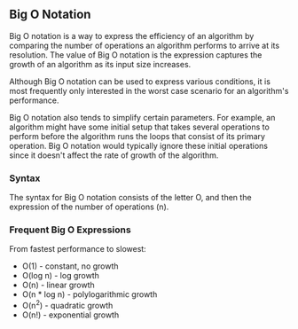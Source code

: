 ## Big O Notation

Big O notation is a way to express the efficiency of an algorithm by comparing the number of operations an algorithm performs to arrive at its resolution. The value of Big O notation is the expression captures the growth of an algorithm as its input size increases.

Although Big O notation can be used to express various conditions, it is most frequently only interested in the worst case scenario for an algorithm's performance.

Big O notation also tends to simplify certain parameters. For example, an algorithm might have some initial setup that takes several operations to perform before the algorithm runs the loops that consist of its primary operation. Big O notation would typically ignore these initial operations since it doesn't affect the rate of growth of the algorithm.

### Syntax

The syntax for Big O notation consists of the letter O, and then the expression of the number of operations (n).

### Frequent Big O Expressions

From fastest performance to slowest:

* O(1) - constant, no growth
* O(log n) - log growth
* O(n) - linear growth
* O(n * log n) - polylogarithmic growth
* O(n<sup>2</sup>) - quadratic growth
* O(n!) - exponential growth

